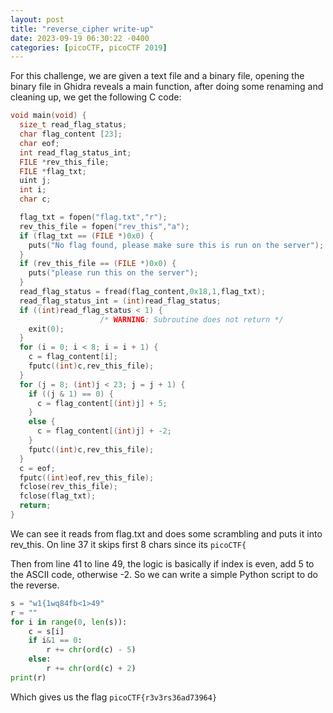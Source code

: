 ```yaml
---
layout: post
title: "reverse_cipher write-up"
date: 2023-09-19 06:30:22 -0400
categories: [picoCTF, picoCTF 2019]
---
```


For this challenge, we are given a text file and a binary file, opening the binary
file in Ghidra reveals a main function, after doing some renaming and cleaning up, we get the following C code:

```c
void main(void) {
  size_t read_flag_status;
  char flag_content [23];
  char eof;
  int read_flag_status_int;
  FILE *rev_this_file;
  FILE *flag_txt;
  uint j;
  int i;
  char c;

  flag_txt = fopen("flag.txt","r");
  rev_this_file = fopen("rev_this","a");
  if (flag_txt == (FILE *)0x0) {
    puts("No flag found, please make sure this is run on the server");
  }
  if (rev_this_file == (FILE *)0x0) {
    puts("please run this on the server");
  }
  read_flag_status = fread(flag_content,0x18,1,flag_txt);
  read_flag_status_int = (int)read_flag_status;
  if ((int)read_flag_status < 1) {
                    /* WARNING: Subroutine does not return */
    exit(0);
  }
  for (i = 0; i < 8; i = i + 1) {
    c = flag_content[i];
    fputc((int)c,rev_this_file);
  }
  for (j = 8; (int)j < 23; j = j + 1) {
    if ((j & 1) == 0) {
      c = flag_content[(int)j] + 5;
    }
    else {
      c = flag_content[(int)j] + -2;
    }
    fputc((int)c,rev_this_file);
  }
  c = eof;
  fputc((int)eof,rev_this_file);
  fclose(rev_this_file);
  fclose(flag_txt);
  return;
}
```

We can see it reads from flag.txt and does some scrambling and puts it into rev_this. On line 37 it skips first 8 chars since its `picoCTF{`

Then from line 41 to line 49, the logic is basically if index is even, add 5 to the ASCII code, otherwise -2. So we can write a simple Python script to do the reverse.

```python
s = "w1{1wq84fb<1>49"
r = ""
for i in range(0, len(s)):
    c = s[i]
    if i&1 == 0:
        r += chr(ord(c) - 5)
    else:
        r += chr(ord(c) + 2)
print(r)
```

Which gives us the flag `picoCTF{r3v3rs36ad73964}`
